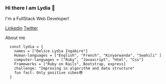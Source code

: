 ### Hi there I am Lydia 👋

I'm a FullStack Web Developer!

[Linkedin](https://www.linkedin.com/in/delice-lydia/) [Twitter](https://twitter.com/IngabireLydia3)

About me
```
  const lydia = {
    names = ["Delice Lydia Ingabire"]
    Human-languages = ["English", "French", "Kinyarwanda", "Swahili" ]
    computer-languages = ["Ruby", "Javascript", "Html", "Css"]
    Frameworks = ["Ruby on Rails", Bootstrap, express]
    challenge: "Improving in algorithm and data structure"
    fun fact: Only positive vibes😎
  }
```

